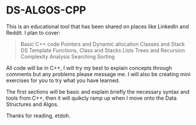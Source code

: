 # DS-ALGOS-CPP
This is an educational tool that has been shared on places like LinkedIn and Reddit.
I plan to cover:

> Basic C++ code
> Pointers and Dynamic allocation
> Classes and Stack DS
> Template Functions, Class and Stacks
> Lists
> Trees and Recursion
> Complexity Analysis
> Searching
> Sorting

All code will be in C++, I will try my best to explain concepts through comments but any problems please message me.
I will also be creating mini exercises for you to try what you have learned.

The first sections will be basic and explain briefly the necessary syntax and tools from C++, then it will quikcly ramp up when I move onto the Data Structures and Algos.


Thanks for reading, etdoh.
